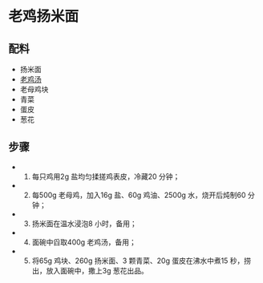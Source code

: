 # 老鸡扬米面

## 配料

- 扬米面
- [老鸡汤](/汤/老鸡汤.md)
- 老母鸡块
- 青菜
- 蛋皮
- 葱花

## 步骤

- 1. 每只鸡用2g 盐均匀揉搓鸡表皮，冷藏20 分钟；
- 2. 每500g 老母鸡，加入16g 盐、60g 鸡油、2500g 水，烧开后炖制60 分钟；
- 3. 扬米面在温水浸泡8 小时，备用；
- 4. 面碗中舀取400g 老鸡汤，备用；
- 5. 将65g 鸡块、260g 扬米面、3 颗青菜、20g 蛋皮在沸水中煮15 秒，捞出，放入面碗中，撒上3g 葱花出品。